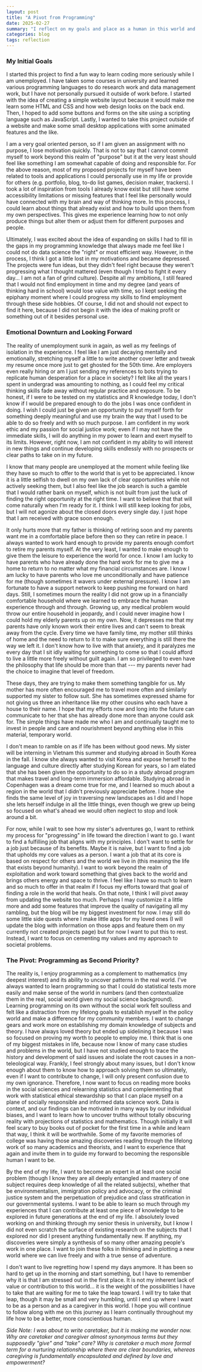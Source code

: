 ```yaml
---
layout: post
title: "A Pivot from Programming"
date: 2025-02-27
summary: "I reflect on my goals and place as a human in this world and how I have contended with various pressures to become something recognizable to others but not my own self. I talk about my desire to do data science but from my math roots and passion for social change rather than forcing myself to learn skills just for an income and career stability. I talk about my value as a person and not something replicable by artificial intelligence."
categories: blog
tags: reflection
---
```



### My Initial Goals

I started this project to find a fun way to learn coding more seriously while I am unemployed. I have taken some courses in university and learned various programming languages to do research work and data management work, but I have not personally pursued it outside of work before. I started with the idea of creating a simple website layout because it would make me learn some HTML and CSS and how web design looks on the back end. Then, I hoped to add some buttons and forms on the site using a scripting language such as JavaScript. Lastly, I wanted to take this project outside of a website and make some small desktop applications with some animated features and the like. 

I am a very goal oriented person, so if I am given an assignment with no purpose, I lose motivation quickly. That is not to say that I cannot commit myself to work beyond this realm of "purpose" but it at the very least should feel like something I am somewhat capable of doing and responsible for. For the above reason, most of my proposed projects for myself have been related to tools and applications I could personally use in my life or provide for others (e.g. portfolio, blog, to-do list games, decision maker, trackers). I took a lot of inspiration from tools I already know exist but still have some accessibility limitations or missing features that I feel like personally would have connected with my brain and way of thinking more. In this process, I could learn about things that already exist and how to build upon them from my own perspectives. This gives me experience learning how to not only produce things but alter them or adjust them for different purposes and people. 

Ultimately, I was excited about the idea of expanding on skills I had to fill in the gaps in my programming knowledge that always made me feel like I could not do data science the "right" or most efficient way. However, in the process, I think I got a little lost in my motivations and became depressed. The projects were fun ideas, but they didn't feel right because they weren't progressing what I thought mattered (even though I tried to fight it every day... I am not a fan of grind culture). Despite all my ambitions, I still feared that I would not find employment in time and my degree (and years of thinking hard in school) would lose value with time, so I kept seeking the epiphany moment where I could progress my skills to find employment through these side hobbies. Of course, I did not and should not expect to find it here, because I did not begin it with the idea of making profit or something out of it besides personal use. 

### Emotional Downturn and Looking Forward

The reality of unemployment sunk in again, as well as my feelings of isolation in the experience. I feel like I am just decaying mentally and emotionally, stretching myself a little to write another cover letter and tweak my resume once more just to get ghosted for the 50th time. Are employers even really hiring or am I just sending my references to bots trying to replicate human desperation for a place in society? I felt like all the years I spent in undergrad was amounting to nothing, as I could feel my critical thinking skills fade away without regular practice and exposure. To be honest, if I were to be tested on my statistics and R knowledge today, I don't know if I would be prepared enough to do the jobs I was once confident in doing. I wish I could just be given an opportunity to put myself forth for something deeply meaningful and use my brain the way that I used to be able to do so freely and with so much purpose. I am confident in my work ethic and my passion for social justice work; even if I may not have the immediate skills, I will do anything in my power to learn and exert myself to its limits. However, right now, I am not confident in my ability to will interest in new things and continue developing skills endlessly with no prospects or clear paths to take on in my future.

I know that many people are unemployed at the moment while feeling like they have so much to offer to the world that is yet to be appreciated. I know it is a little selfish to dwell on my own lack of clear opportunities while not actively seeking them, but I also feel like the job search is such a gamble that I would rather bank on myself, which is not built from just the luck of finding the right opportunity at the right time. I want to believe that that will come naturally when I'm ready for it. I think I will still keep looking for jobs, but I will not agonize about the closed doors every single day. I just hope that I am received with grace soon enough. 

It only hurts more that my father is thinking of retiring soon and my parents want me in a comfortable place before then so they can retire in peace. I always wanted to work hard enough to provide my parents enough comfort to retire my parents myself. At the very least, I wanted to make enough to give them the leisure to experience the world for once. I know I am lucky to have parents who have already done the hard work for me to give me a home to return to no matter what my financial circumstances are. I know I am lucky to have parents who love me unconditionally and have patience for me (though sometimes it wavers under external pressure). I know I am fortunate to have a support network to keep pushing me forward on hard days. Still, I sometimes mourn the reality I did not grow up in a financially comfortable household where we learned to embrace the human experience through and through. Growing up, any medical problem would throw our entire household in jeopardy, and I could never imagine how I could hold my elderly parents up on my own. Now, it depresses me that my parents have only known work their entire lives and can't seem to break away from the cycle. Every time we have family time, my mother still thinks of home and the need to return to it to make sure everything is still there the way we left it. I don't know how to live with that anxiety, and it paralyzes me every day that I sit idly waiting for something to come so that I could afford to live a little more freely without guilt again. I am so privileged to even have the philosophy that life should be more than that --- my parents never had the choice to imagine that level of freedom. 

These days, they are trying to make them something tangible for us. My mother has more often encouraged me to travel more often and similarly supported my sister to follow suit. She has sometimes expressed shame for not giving us three an inheritance like my other cousins who each have a house to their name. I hope that my efforts now and long into the future can communicate to her that she has already done more than anyone could ask for. The simple things have made me who I am and continually taught me to invest in people and care and nourishment beyond anything else in this material, temporary world.

I don't mean to ramble on as if life has been without good news. My sister will be interning in Vietnam this summer and studying abroad in South Korea in the fall. I know she always wanted to visit Korea and expose herself to the language and culture directly after studying Korean for years, so I am elated that she has been given the opportunity to do so in a study abroad program that makes travel and long-term immersion affordable. Studying abroad in Copenhagen was a dream come true for me, and I learned so much about a region in the world that I didn't previously appreciate before. I hope she finds the same level of joy in traversing new landscapes as I did and I hope she lets herself indulge in all the little things, even though we grew up being so focused on what's ahead we would often neglect to stop and look around a bit. 

For now, while I wait to see how my sister's adventures go, I want to rethink my process for "progressing" in life toward the direction I want to go. I want to find a fulfilling job that aligns with my principles. I don't want to settle for a job just because of its benefits. Maybe it is naive, but I want to find a job that upholds my core values as a person. I want a job that at its core is based on respect for others and the world we live in (this meaning the life that exists beyond humanity). I want to work beyond the realm of exploitation and work toward something that gives back to the world and brings others energy and space to thrive. I feel like I have so much to learn and so much to offer in that realm if I focus my efforts toward that goal of finding a role in the world that heals. On that note, I think I will pivot away from updating the website too much. Perhaps I may customize it a little more and add some features that improve the quality of navigating all my rambling, but the blog will be my biggest investment for now. I may still do some little side quests where I make little apps for my loved ones (I will update the blog with information on those apps and feature them on my currently not created projects page) but for now I want to put this to rest. Instead, I want to focus on cementing my values and my approach to societal problems.

### The Pivot: Programming as Second Priority?

The reality is, I enjoy programming as a complement to mathematics (my deepest interest) and its ability to uncover patterns in the real world. I've always wanted to learn programming so that I could do statistical tests more easily and make sense of the world in numbers (and then contextualize them in the real, social world given my social science background). Learning programming on its own without the social work felt soulless and felt like a distraction from my lifelong goals to establish myself in the policy world and make a difference for my community members. I want to change gears and work more on establishing my domain knowledge of subjects and theory. I have always loved theory but ended up sidelining it because I was so focused on proving my worth to people to employ me. I think that is one of my biggest mistakes in life, because now I know of many case studies and problems in the world, but I have not studied enough to trace the history and development of said issues and isolate the root causes in a non-teleological way. Frankly, I feel strongly about many issues, but I don't know enough about them to know how to approach solving them so ultimately, even if I want to contribute to change, I will only present confusion due to my own ignorance. Therefore, I now want to focus on reading more books in the social sciences and relearning statistics and complementing that work with statistical ethical stewardship so that I can place myself on a plane of socially responsible and informed data science work. Data is context, and our findings can be motivated in many ways by our individual biases, and I want to learn how to uncover truths without totally obscuring reality with projections of statistics and mathematics. Though initially it will feel scary to buy books out of pocket for the first time in a while and learn that way, I think it will be worthwhile. Some of my favorite memories of college was having those amazing discoveries reading through the lifelong work of so many academics and theorists, and I want to experience that again and invite them in to guide my forward to becoming the responsible human I want to be.

By the end of my life, I want to become an expert in at least one social problem (though I know they are all deeply entangled and mastery of one subject requires deep knowledge of all the related subjects), whether that be environmentalism, immigration policy and advocacy, or the criminal justice system and the perpetuation of prejudice and class stratification in our governmental systems. I want to be able to learn so much through my experiences that I can contribute at least one piece of knowledge to be explored in future generations at the end of my life. I absolutely loved working on and thinking through my senior thesis in university, but I know I did not even scratch the surface of existing research on the subjects that I explored nor did I present anything fundamentally new. If anything, my discoveries were simply a synthesis of so many other amazing people's work in one place. I want to join these folks in thinking and in plotting a new world where we can live freely and with a true sense of adventure. 

I don't want to live regretting how I spend my days anymore. It has been so hard to get up in the morning and start something, but I have to remember why it is that I am stressed out in the first place. It is not my inherent lack of value or contribution to this world... it is the weight of the possibilities I have to take that are waiting for me to take the leap toward. I will try to take that leap, though it may be small and very humbling, until I end up where I want to be as a person and as a caregiver in this world. I hope you will continue to follow along with me on this journey as I learn continually throughout my life how to be a better, more conscientious human. 

*Side Note: I was about to write caretaker, but it is making me wonder now. Why are caretaker and caregiver almost synonymous terms but they supposedly "give" and "take" care? Why is caretaker a much more formal term for a nurturing relationship where there are clear boundaries, whereas caregiving is fundamentally encapsulated and defined by love and empowerment?*